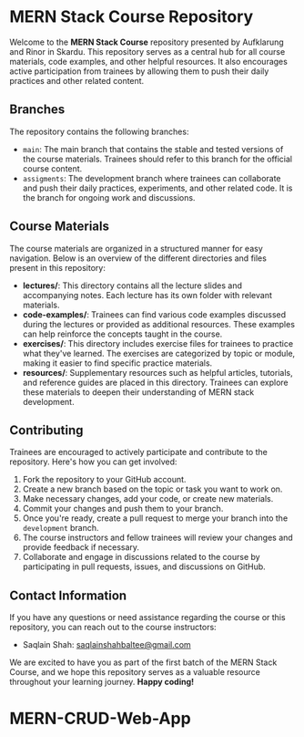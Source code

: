 # MERN Stack Course Repository

Welcome to the **MERN Stack Course** repository presented by Aufklarung and Rinor in Skardu. This repository serves as a central hub for all course materials, code examples, and other helpful resources. It also encourages active participation from trainees by allowing them to push their daily practices and other related content.

## Branches

The repository contains the following branches:

- `main`: The main branch that contains the stable and tested versions of the course materials. Trainees should refer to this branch for the official course content.
- `assigments`: The development branch where trainees can collaborate and push their daily practices, experiments, and other related code. It is the branch for ongoing work and discussions.

## Course Materials

The course materials are organized in a structured manner for easy navigation. Below is an overview of the different directories and files present in this repository:

- **lectures/**: This directory contains all the lecture slides and accompanying notes. Each lecture has its own folder with relevant materials.
- **code-examples/**: Trainees can find various code examples discussed during the lectures or provided as additional resources. These examples can help reinforce the concepts taught in the course.
- **exercises/**: This directory includes exercise files for trainees to practice what they've learned. The exercises are categorized by topic or module, making it easier to find specific practice materials.
- **resources/**: Supplementary resources such as helpful articles, tutorials, and reference guides are placed in this directory. Trainees can explore these materials to deepen their understanding of MERN stack development.

## Contributing

Trainees are encouraged to actively participate and contribute to the repository. Here's how you can get involved:

1. Fork the repository to your GitHub account.
2. Create a new branch based on the topic or task you want to work on.
3. Make necessary changes, add your code, or create new materials.
4. Commit your changes and push them to your branch.
5. Once you're ready, create a pull request to merge your branch into the `development` branch.
6. The course instructors and fellow trainees will review your changes and provide feedback if necessary.
7. Collaborate and engage in discussions related to the course by participating in pull requests, issues, and discussions on GitHub.

## Contact Information

If you have any questions or need assistance regarding the course or this repository, you can reach out to the course instructors:

- Saqlain Shah: [saqlainshahbaltee@gmail.com](mailto:saqlainshahbaltee@gmail.com)


We are excited to have you as part of the first batch of the MERN Stack Course, and we hope this repository serves as a valuable resource throughout your learning journey. **Happy coding!**
# MERN-CRUD-Web-App
